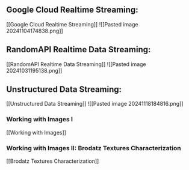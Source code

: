 ## Google Cloud Realtime Streaming:

[[Google Cloud Realtime Streaming]]
![[Pasted image 20241104174838.png]]

## RandomAPI Realtime Data Streaming:
[[RandomAPI Realtime Data Streaming]]
![[Pasted image 20241031195138.png]]
## Unstructured Data Streaming:
[[Unstructured Data Streaming]]
![[Pasted image 20241118184816.png]]

### Working with Images I
[[Working with Images]]

### Working with Images II: Brodatz Textures Characterization
[[Brodatz Textures Characterization]]
